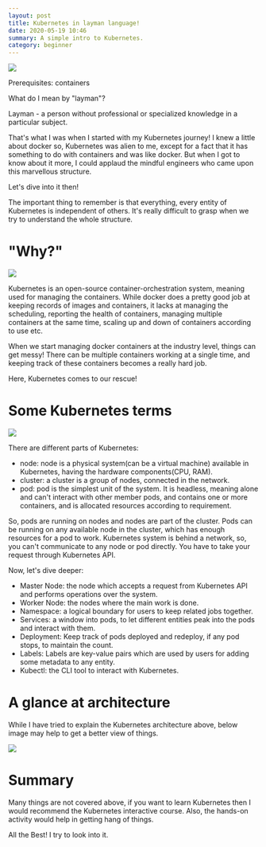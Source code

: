 ```yaml
---
layout: post
title: Kubernetes in layman language!
date: 2020-05-19 10:46
summary: A simple intro to Kubernetes.
category: beginner
---
```


![](https://upload.wikimedia.org/wikipedia/commons/thumb/3/39/Kubernetes_logo_without_workmark.svg/220px-Kubernetes_logo_without_workmark.svg.png)

Prerequisites: containers

What do I mean by "layman"?

Layman - a person without professional or specialized knowledge in a particular subject.

That's what I was when I started with my Kubernetes journey! I knew a little about docker so, Kubernetes was alien to me, except for a fact that it has something to do with containers and was like docker. But when I got to know about it more, I could applaud the mindful engineers who came upon this marvellous structure.

Let's dive into it then!

The important thing to remember is that everything, every entity of Kubernetes is independent of others. It's really difficult to grasp when we try to understand the whole structure.

# "Why?"

![](https://media.giphy.com/media/1M9fmo1WAFVK0/giphy.gif)

Kubernetes is an open-source container-orchestration system, meaning used for managing the containers. While docker does a pretty good job at keeping records of images and containers, it lacks at managing the scheduling, reporting the health of containers, managing multiple containers at the same time, scaling up and down of containers according to use etc.

When we start managing docker containers at the industry level, things can get messy! There can be multiple containers working at a single time, and keeping track of these containers becomes a really hard job. 

Here, Kubernetes comes to our rescue!

# Some Kubernetes terms

![](https://media.giphy.com/media/3ohjV7896cxaEKCxMI/giphy.gif)

There are different parts of Kubernetes:

- node: node is a physical system(can be a virtual machine) available in Kubernetes, having the hardware components(CPU, RAM).
- cluster: a cluster is a group of nodes, connected in the network.
- pod: pod is the simplest unit of the system. It is headless, meaning alone and can't interact with other member pods, and contains one or more containers, and is allocated resources according to requirement.

So, pods are running on nodes and nodes are part of the cluster. Pods can be running on any available node in the cluster, which has enough resources for a pod to work. Kubernetes system is behind a network, so, you can't communicate to any node or pod directly. You have to take your request through Kubernetes API.

Now, let's dive deeper:

- Master Node: the node which accepts a request from Kubernetes API and performs operations over the system.
- Worker Node: the nodes where the main work is done.
- Namespace: a logical boundary for users to keep related jobs together.
- Services: a window into pods, to let different entities peak into the pods and interact with them.
- Deployment: Keep track of pods deployed and redeploy, if any pod stops, to maintain the count.
- Labels: Labels are key-value pairs which are used by users for adding some metadata to any entity.
- Kubectl: the CLI tool to interact with Kubernetes.

# A glance at architecture

While I have tried to explain the Kubernetes architecture above, below image may help to get a better view of things.

![](https://thenewstack.io/wp-content/uploads/2016/11/Chart_02_Kubernetes-Architecture.png)

# Summary

Many things are not covered above, if you want to learn Kubernetes then I would recommend the Kubernetes interactive course. Also, the hands-on activity would help in getting hang of things.

All the Best! I try to look into it.